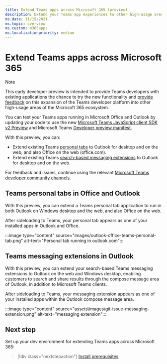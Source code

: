 ```yaml
---
title: Extend Teams apps across Microsoft 365 (preview)
description: Extend your Teams app experiences to other high-usage areas of Microsoft 365 
ms.date: 11/15/2021
ms.topic: overview
ms.custom: m365apps
ms.localizationpriority: medium
---
```

# Extend Teams apps across Microsoft 365

> [!NOTE]
> This early developer preview is intended to provide Teams developers with existing applications the chance to try the new functionality and [provide feedback](/microsoftteams/platform/feedback) on this expansion of the Teams developer platform into other high-usage areas of the Microsoft 365 ecosystem.

You can test your Teams apps running in Microsoft Office and Outlook by updating your code to use the new [Microsoft Teams JavaScript client SDK v2 Preview](using-teams-client-sdk-preview.md) and Microsoft Teams [Developer preview manifest](../resources/schema/manifest-schema-dev-preview.md).

With this preview, you can:

- Extend existing Teams [personal tabs](/microsoftteams/platform/tabs/how-to/create-personal-tab) to Outlook for desktop and on the web, and also Office on the web (office.com).
- Extend existing Teams [search-based messaging extensions](/microsoftteams/platform/messaging-extensions/how-to/search-commands/define-search-command) to Outlook for desktop and on the web.

For feedback and issues, continue using the relevant [Microsoft Teams developer community channels](/microsoftteams/platform/feedback).

## Teams personal tabs in Office and Outlook

With this preview, you can extend a Teams personal tab application to run in both Outlook on Windows desktop and the web, and also Office on the web.

After sideloading to Teams, your personal tab appears as one of your installed apps in Outlook and Office.

:::image type="content" source="images/outlook-office-teams-personal-tab.png" alt-text="Personal tab running in outlook.com":::

## Teams messaging extensions in Outlook

With this preview, you can extend your search-based Teams messaging extensions to Outlook on the web and Windows desktop, enabling customers to search and share results through the compose message area of Outlook, in addition to Microsoft Teams clients.

After sideloading to Teams, your messaging extension appears as one of your installed apps within the Outlook compose message area.

:::image type="content" source="assets\images\git-issue-messaging-extension.png" alt-text="messaging extension":::

## Next step

Set up your dev environment for extending Teams apps across Microsoft 365:

> [!div class="nextstepaction"]
> [Install prerequisites](prerequisites.md)
